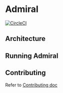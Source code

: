 # Admiral
[![CircleCI](https://circleci.com/gh/istio-ecosystem/admiral/tree/master.svg?style=svg)](https://circleci.com/gh/istio-ecosystem/admiral/tree/master)

## Architecture

## Running Admiral

## Contributing
Refer to [Contributing doc](./CONTRIBUTING.md)
